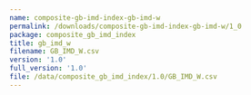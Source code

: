 ```yaml
---
name: composite-gb-imd-index-gb-imd-w
permalink: /downloads/composite-gb-imd-index-gb-imd-w/1_0
package: composite_gb_imd_index
title: gb_imd_w
filename: GB_IMD_W.csv
version: '1.0'
full_version: '1.0'
file: /data/composite_gb_imd_index/1.0/GB_IMD_W.csv
---
```

